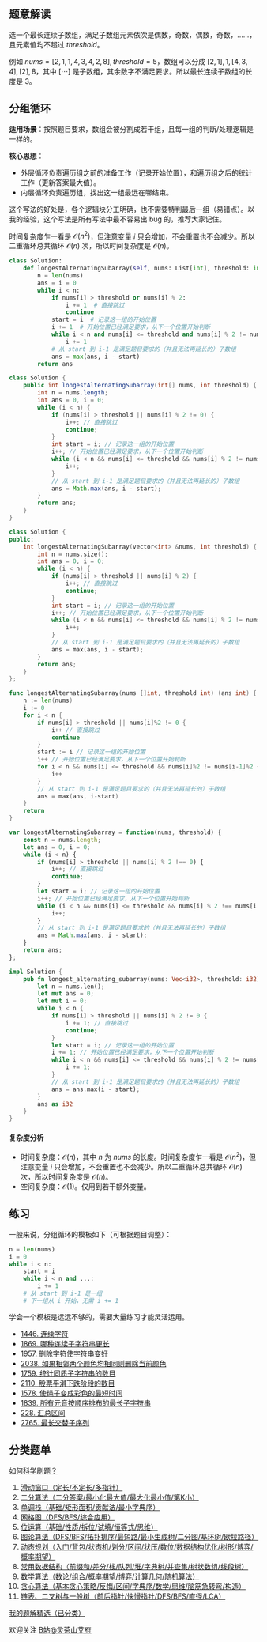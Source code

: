 ## 题意解读

选一个最长连续子数组，满足子数组元素依次是偶数，奇数，偶数，奇数，……，且元素值均不超过 $\textit{threshold}$。

例如 $\textit{nums}=[2,1,1,4,3,4,2,8],\textit{threshold}=5$，数组可以分成 $[2,1],1,[4,3,4],[2],8$，其中 $[\cdots]$ 是子数组，其余数字不满足要求。所以最长连续子数组的长度是 $3$。

## 分组循环

**适用场景**：按照题目要求，数组会被分割成若干组，且每一组的判断/处理逻辑是一样的。

**核心思想**：

- 外层循环负责遍历组之前的准备工作（记录开始位置），和遍历组之后的统计工作（更新答案最大值）。
- 内层循环负责遍历组，找出这一组最远在哪结束。

这个写法的好处是，各个逻辑块分工明确，也不需要特判最后一组（易错点）。以我的经验，这个写法是所有写法中最不容易出 bug 的，推荐大家记住。

时间复杂度乍一看是 $\mathcal{O}(n^2)$，但注意变量 $i$ 只会增加，不会重置也不会减少。所以二重循环总共循环 $\mathcal{O}(n)$ 次，所以时间复杂度是 $\mathcal{O}(n)$。

```py [sol-Python3]
class Solution:
    def longestAlternatingSubarray(self, nums: List[int], threshold: int) -> int:
        n = len(nums)
        ans = i = 0
        while i < n:
            if nums[i] > threshold or nums[i] % 2:
                i += 1  # 直接跳过
                continue
            start = i  # 记录这一组的开始位置
            i += 1  # 开始位置已经满足要求，从下一个位置开始判断
            while i < n and nums[i] <= threshold and nums[i] % 2 != nums[i - 1] % 2:
                i += 1
            # 从 start 到 i-1 是满足题目要求的（并且无法再延长的）子数组
            ans = max(ans, i - start)
        return ans
```

```java [sol-Java]
class Solution {
    public int longestAlternatingSubarray(int[] nums, int threshold) {
        int n = nums.length;
        int ans = 0, i = 0;
        while (i < n) {
            if (nums[i] > threshold || nums[i] % 2 != 0) {
                i++; // 直接跳过
                continue;
            }
            int start = i; // 记录这一组的开始位置
            i++; // 开始位置已经满足要求，从下一个位置开始判断
            while (i < n && nums[i] <= threshold && nums[i] % 2 != nums[i - 1] % 2) {
                i++;
            }
            // 从 start 到 i-1 是满足题目要求的（并且无法再延长的）子数组
            ans = Math.max(ans, i - start);
        }
        return ans;
    }
}
```

```cpp [sol-C++]
class Solution {
public:
    int longestAlternatingSubarray(vector<int> &nums, int threshold) {
        int n = nums.size();
        int ans = 0, i = 0;
        while (i < n) {
            if (nums[i] > threshold || nums[i] % 2) {
                i++; // 直接跳过
                continue;
            }
            int start = i; // 记录这一组的开始位置
            i++; // 开始位置已经满足要求，从下一个位置开始判断
            while (i < n && nums[i] <= threshold && nums[i] % 2 != nums[i - 1] % 2) {
                i++;
            }
            // 从 start 到 i-1 是满足题目要求的（并且无法再延长的）子数组
            ans = max(ans, i - start);
        }
        return ans; 
    }
};
```

```go [sol-Go]
func longestAlternatingSubarray(nums []int, threshold int) (ans int) {
	n := len(nums)
	i := 0
	for i < n {
		if nums[i] > threshold || nums[i]%2 != 0 {
			i++ // 直接跳过
			continue
		}
		start := i // 记录这一组的开始位置
		i++ // 开始位置已经满足要求，从下一个位置开始判断
		for i < n && nums[i] <= threshold && nums[i]%2 != nums[i-1]%2 {
			i++
		}
		// 从 start 到 i-1 是满足题目要求的（并且无法再延长的）子数组
		ans = max(ans, i-start)
	}
	return
}
```

```js [sol-JavaScript]
var longestAlternatingSubarray = function(nums, threshold) {
    const n = nums.length;
    let ans = 0, i = 0;
    while (i < n) {
        if (nums[i] > threshold || nums[i] % 2 !== 0) {
            i++; // 直接跳过
            continue;
        }
        let start = i; // 记录这一组的开始位置
        i++; // 开始位置已经满足要求，从下一个位置开始判断
        while (i < n && nums[i] <= threshold && nums[i] % 2 !== nums[i - 1] % 2) {
            i++;
        }
        // 从 start 到 i-1 是满足题目要求的（并且无法再延长的）子数组
        ans = Math.max(ans, i - start);
    }
    return ans;
};
```

```rust [sol-Rust]
impl Solution {
    pub fn longest_alternating_subarray(nums: Vec<i32>, threshold: i32) -> i32 {
        let n = nums.len();
        let mut ans = 0;
        let mut i = 0;
        while i < n {
            if nums[i] > threshold || nums[i] % 2 != 0 {
                i += 1; // 直接跳过
                continue;
            }
            let start = i; // 记录这一组的开始位置
            i += 1; // 开始位置已经满足要求，从下一个位置开始判断
            while i < n && nums[i] <= threshold && nums[i] % 2 != nums[i - 1] % 2 {
                i += 1;
            }
            // 从 start 到 i-1 是满足题目要求的（并且无法再延长的）子数组
            ans = ans.max(i - start);
        }
        ans as i32
    }
}
```

#### 复杂度分析

- 时间复杂度：$\mathcal{O}(n)$，其中 $n$ 为 $\textit{nums}$ 的长度。时间复杂度乍一看是 $\mathcal{O}(n^2)$，但注意变量 $i$ 只会增加，不会重置也不会减少。所以二重循环总共循环 $\mathcal{O}(n)$ 次，所以时间复杂度是 $\mathcal{O}(n)$。
- 空间复杂度：$\mathcal{O}(1)$。仅用到若干额外变量。

## 练习

一般来说，分组循环的模板如下（可根据题目调整）：

```py
n = len(nums)
i = 0
while i < n:
    start = i
    while i < n and ...:
        i += 1
    # 从 start 到 i-1 是一组
    # 下一组从 i 开始，无需 i += 1
```

学会一个模板是远远不够的，需要大量练习才能灵活运用。

- [1446. 连续字符](https://leetcode.cn/problems/consecutive-characters/)
- [1869. 哪种连续子字符串更长](https://leetcode.cn/problems/longer-contiguous-segments-of-ones-than-zeros/)
- [1957. 删除字符使字符串变好](https://leetcode.cn/problems/delete-characters-to-make-fancy-string/)
- [2038. 如果相邻两个颜色均相同则删除当前颜色](https://leetcode.cn/problems/remove-colored-pieces-if-both-neighbors-are-the-same-color/)
- [1759. 统计同质子字符串的数目](https://leetcode.cn/problems/count-number-of-homogenous-substrings/)
- [2110. 股票平滑下跌阶段的数目](https://leetcode.cn/problems/number-of-smooth-descent-periods-of-a-stock/)
- [1578. 使绳子变成彩色的最短时间](https://leetcode.cn/problems/minimum-time-to-make-rope-colorful/)
- [1839. 所有元音按顺序排布的最长子字符串](https://leetcode.cn/problems/longest-substring-of-all-vowels-in-order/)
- [228. 汇总区间](https://leetcode.cn/problems/summary-ranges/)
- [2765. 最长交替子序列](https://leetcode.cn/problems/longest-alternating-subarray/)

## 分类题单

[如何科学刷题？](https://leetcode.cn/circle/discuss/RvFUtj/)

1. [滑动窗口（定长/不定长/多指针）](https://leetcode.cn/circle/discuss/0viNMK/)
2. [二分算法（二分答案/最小化最大值/最大化最小值/第K小）](https://leetcode.cn/circle/discuss/SqopEo/)
3. [单调栈（基础/矩形面积/贡献法/最小字典序）](https://leetcode.cn/circle/discuss/9oZFK9/)
4. [网格图（DFS/BFS/综合应用）](https://leetcode.cn/circle/discuss/YiXPXW/)
5. [位运算（基础/性质/拆位/试填/恒等式/思维）](https://leetcode.cn/circle/discuss/dHn9Vk/)
6. [图论算法（DFS/BFS/拓扑排序/最短路/最小生成树/二分图/基环树/欧拉路径）](https://leetcode.cn/circle/discuss/01LUak/)
7. [动态规划（入门/背包/状态机/划分/区间/状压/数位/数据结构优化/树形/博弈/概率期望）](https://leetcode.cn/circle/discuss/tXLS3i/)
8. [常用数据结构（前缀和/差分/栈/队列/堆/字典树/并查集/树状数组/线段树）](https://leetcode.cn/circle/discuss/mOr1u6/)
9. [数学算法（数论/组合/概率期望/博弈/计算几何/随机算法）](https://leetcode.cn/circle/discuss/IYT3ss/)
10. [贪心算法（基本贪心策略/反悔/区间/字典序/数学/思维/脑筋急转弯/构造）](https://leetcode.cn/circle/discuss/g6KTKL/)
11. [链表、二叉树与一般树（前后指针/快慢指针/DFS/BFS/直径/LCA）](https://leetcode.cn/circle/discuss/K0n2gO/)

[我的题解精选（已分类）](https://github.com/EndlessCheng/codeforces-go/blob/master/leetcode/SOLUTIONS.md)

欢迎关注 [B站@灵茶山艾府](https://space.bilibili.com/206214)
